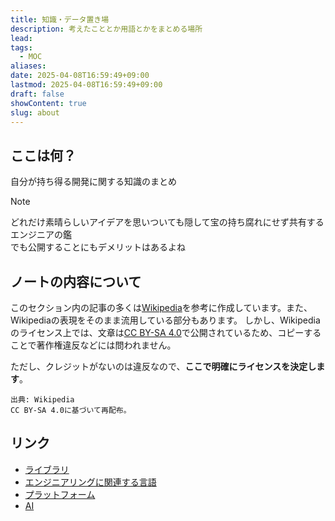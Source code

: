 ```yaml
---
title: 知識・データ置き場
description: 考えたこととか用語とかをまとめる場所
lead: 
tags:
  - MOC
aliases: 
date: 2025-04-08T16:59:49+09:00
lastmod: 2025-04-08T16:59:49+09:00
draft: false
showContent: true
slug: about
---
```

## ここは何？
自分が持ち得る開発に関する知識のまとめ

> [!note]
> どれだけ素晴らしいアイデアを思いついても隠して宝の持ち腐れにせず共有するエンジニアの鑑<br>
> でも公開することにもデメリットはあるよね

## ノートの内容について

このセクション内の記事の多くは[Wikipedia](https://www.wikipedia.org)を参考に作成しています。また、Wikipediaの表現をそのまま流用している部分もあります。
しかし、Wikipediaのライセンス上では、文章は[CC BY-SA 4.0](https://creativecommons.org/licenses/by-sa/4.0/deed.ja)で公開されているため、コピーすることで著作権違反などには問われません。

ただし、クレジットがないのは違反なので、**ここで明確にライセンスを決定します**。

```plaintext
出典: Wikipedia
CC BY-SA 4.0に基づいて再配布。
```

## リンク
- [ライブラリ](libs/ライブラリ.md)
- [エンジニアリングに関連する言語](lang/エンジニアリングに関連する言語.md)
- [プラットフォーム](platform/プラットフォーム.md)
- [AI](AI/AI.md)
